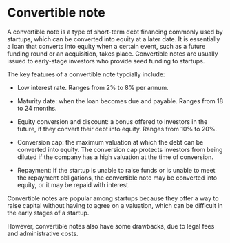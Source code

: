 # Convertible note

A convertible note is a type of short-term debt financing commonly used by startups, which can be converted into equity at a later date. It is essentially a loan that converts into equity when a certain event, such as a future funding round or an acquisition, takes place. Convertible notes are usually issued to early-stage investors who provide seed funding to startups.

The key features of a convertible note typcially include:

* Low interest rate. Ranges from 2% to 8% per annum.

* Maturity date: when the loan becomes due and payable. Ranges from 18 to 24 months.

* Equity conversion and discount: a bonus offered to investors in the future, if they convert their debt into equity. Ranges from 10% to 20%.

* Conversion cap: the maximum valuation at which the debt can be converted into equity. The conversion cap protects investors from being diluted if the company has a high valuation at the time of conversion.

* Repayment: If the startup is unable to raise funds or is unable to meet the repayment obligations, the convertible note may be converted into equity, or it may be repaid with interest.

Convertible notes are popular among startups because they offer a way to raise capital without having to agree on a valuation, which can be difficult in the early stages of a startup. 

However, convertible notes also have some drawbacks, due to legal fees and administrative costs. 
